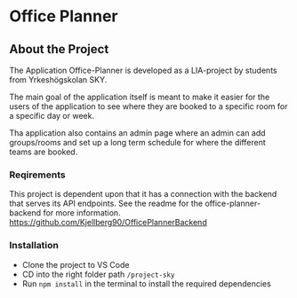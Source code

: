 # Office Planner

## About the Project

The Application Office-Planner is developed as a LIA-project by students from Yrkeshögskolan SKY.

The main goal of the application itself is meant to make it easier for the users of the application to see where they are booked to a specific room for a specific day or week.

Tha application also contains an admin page where an admin can add groups/rooms and set up a long term schedule for where the different teams are booked.

### Reqirements

This project is dependent upon that it has a connection with the backend that serves its API endpoints. See the readme for the office-planner-backend for more information.
https://github.com/Kjellberg90/OfficePlannerBackend

### Installation

- Clone the project to VS Code
- CD into the right folder path `/project-sky`
- Run `npm install` in the terminal to install the required dependencies